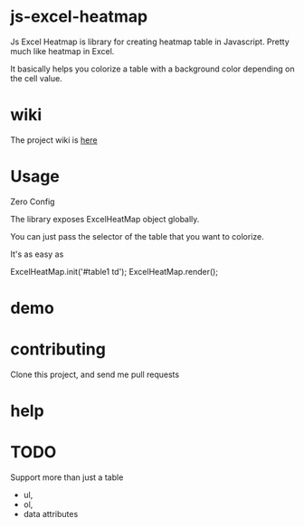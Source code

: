 # js-excel-heatmap

Js Excel Heatmap is library for creating heatmap table in Javascript. Pretty much like heatmap in Excel.

It basically helps you colorize a table with a background color depending on the cell value.

# wiki
The project wiki is [here](https://github.com/diokey/js-excel-heatmap/wiki)
# Usage

Zero Config

The library exposes ExcelHeatMap object globally.

You can just pass the selector of the table that you want to colorize.

It's as easy as 

ExcelHeatMap.init('#table1 td');
ExcelHeatMap.render();

# demo

# contributing

Clone this project, and send me pull requests

# help

# TODO
Support more than just a table
* ul,
* ol,
* data attributes

